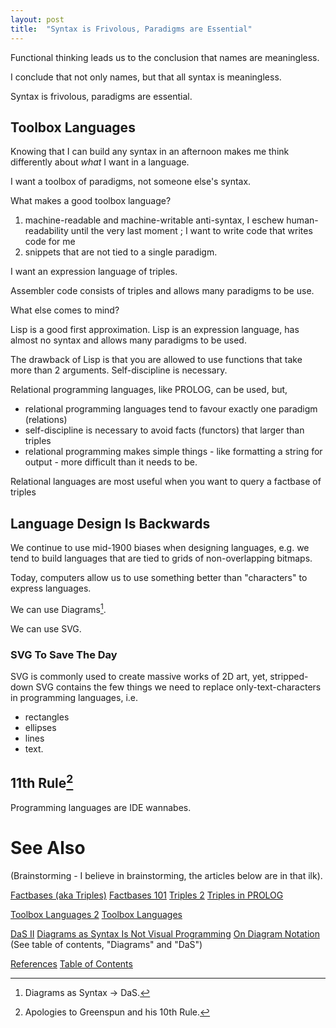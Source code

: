 ```yaml
---
layout: post
title:  "Syntax is Frivolous, Paradigms are Essential"
---
```


Functional thinking leads us to the conclusion that names are meaningless.

I conclude that not only names, but that all syntax is meaningless.

Syntax is frivolous, paradigms are essential.

## Toolbox Languages
Knowing that I can build any syntax in an afternoon makes me think differently about *what* I want in a language.

I want a toolbox of paradigms, not someone else's syntax.

What makes a good toolbox language?
1. machine-readable and machine-writable anti-syntax, I eschew human-readability until the very last moment ; I want to write code that writes code for me
2. snippets that are not tied to a single paradigm.

I want an expression language of triples.

Assembler code consists of triples and allows many paradigms to be use.

What else comes to mind?

Lisp is a good first approximation.  Lisp is an expression language, has almost no syntax and allows many paradigms to be used.

The drawback of Lisp is that you are allowed to use functions that take more than 2 arguments.  Self-discipline is necessary.

Relational programming languages, like PROLOG, can be used, but,
- relational programming languages tend to favour exactly one paradigm (relations)
- self-discipline is necessary to avoid facts (functors) that larger than triples
- relational programming makes simple things - like formatting a string for output - more difficult than it needs to be.

Relational languages are most useful when you want to query a factbase of triples

## Language Design Is Backwards
We continue to use mid-1900 biases when designing languages, e.g. we tend to build languages that are tied to grids of non-overlapping bitmaps.

Today, computers allow us to use something better than "characters" to express languages.

We can use Diagrams[^2].

[^2]: Diagrams as Syntax -> DaS.

We can use SVG.

### SVG To Save The Day

SVG is commonly used to create massive works of 2D art, yet, stripped-down SVG contains the few things we need to replace only-text-characters in programming languages, i.e.
- rectangles
- ellipses
- lines
- text.

## 11th Rule[^1]
Programming languages are IDE wannabes.

[^1]: Apologies to Greenspun and his 10th Rule.

# See Also

(Brainstorming - I believe in brainstorming, the articles below are in that ilk).

[Factbases (aka Triples)](https://guitarvydas.github.io/2021/01/17/Factbases.html)
[Factbases 101](https://guitarvydas.github.io/2021/04/26/Factbases-101.html)
[Triples 2](https://guitarvydas.github.io/2021/03/16/Triples.html)
[Triples in PROLOG](https://guitarvydas.github.io/2021/11/06/Triples-in-PROLOG.html)

[Toolbox Languages 2](https://guitarvydas.github.io/2021/04/28/Toolbox-Languages-(2).html)
[Toolbox Languages](https://guitarvydas.github.io/2021/03/16/Toolbox-Languages.html)

[DaS II](https://guitarvydas.github.io/2021/10/02/DaS-II.html)
[Diagrams as Syntax Is Not Visual Programming](https://guitarvydas.github.io/2021/08/15/Diagrams-As-Syntax-Is-Not-Visual-Programming.html)
[On Diagram Notation](https://guitarvydas.github.io/2021/11/24/On-Diagram-Notation.html)
(See table of contents, "Diagrams" and "DaS")

[References](https://guitarvydas.github.io/2021/01/14/References.html)
[Table of Contents](https://guitarvydas.github.io/2021/12/10/Table-of-Contents-Dec-01-2021.html)

<script src="https://utteranc.es/client.js" 
        repo="guitarvydas/guitarvydas.github.io" 
        issue-term="pathname" 
        theme="github-light" 
        crossorigin="anonymous" 
        async> 
</script> 
